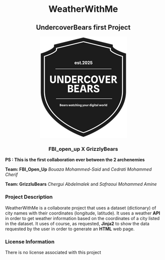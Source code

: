 <h1 align="center"> WeatherWithMe</h1>
<h2 align="center"> UndercoverBears first Project </h2>

<p align="center">
  <img src="./logo.png" alt="Sorry no image"/>
</p>

<h3 align="center">FBI_open_up X GrizzlyBears </h5>

**PS : This is the first collaboration ever between the 2 archenemies** 

**Team: FBI_Open_Up**
*Bouaza Mohammed-Said* and
*Cedrati Mohammed Cherif*

**Team: GrizzluBears**
*Chergui Abdelmalek* and
*Safraoui Mohammed Amine*

### Project Description
WeatherWithMe is a collaborate project that uses a dataset (dictionary) of city names with their coordinates (longitude, latitude).
It uses a weather **API** in order to get weather information based on the coordinates of a city listed in the dataset. It uses of course, as requested, **Jinja2** to show the data requested by the user in order to generate an **HTML** web page.

### License Information
There is no license associated with this project
